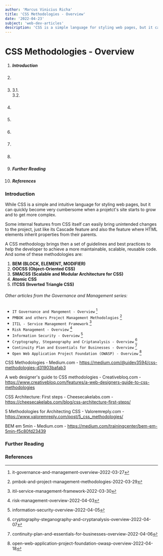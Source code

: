 ```yaml
---
author: 'Marcus Vinicius Richa'
title: 'CSS Methodologies - Overview'
date: '2022-04-23'
subject: 'web-dev-articles'
description: 'CSS is a simple language for styling web pages, but it can quickly become very cumbersome when a projetcts site starts to grow. Some internal features from CSS itself can easily bring unintended changes to the project, just like its Cascade feature or the process where elements inherit properties from their parents. A CSS methodology brings then a set of guidelines and best practices to help the developer to achieve a more maintainable, scalable, reusable code. And some of these methodologies are: BEM, OOCSS, SMACSS, Atomic CSS, ITCSS, etc.'
---
```


# CSS Methodologies - Overview

1. ##### Introduction  
2. ##### 
3. #####  
	3.1.	
	3.2.
4. ##### 
5. ##### 
6. ##### 
7. #####  
8. ##### 
9. ##### Further Reading
10. ##### References

### Introduction
 
While CSS is a simple and intuitive language for styling web pages, but it can quickly become very cumbersome when a projetct's site starts to grow and to get more complex.

Some internal features from CSS itself can easily bring unintended changes to the project, just like its Cascade feature and also the feature where HTML elements inherit properties from their parents.

A CSS methodology brings then a set of guidelines and best practices to help the developer to achieve a more maintainable, scalable, reusable code. And some of these methodologies are:

1. **BEM (BLOCK, ELEMENT, MODIFIER)**
2. **OOCSS (Object-Oriented CSS)**
3. **SMACSS (Scalable and Modular Architecture for CSS)**
4. **Atomic CSS**
5. **ITCSS (Inverted Triangle CSS)**
 
 


###### Other articles from the Governance and Management series:
- `IT Governance and Mangement - Overview` [^1]
- `PMBOK and others Project Management Methodologies` [^2]
- `ITIL - Service Management Framework` [^3]
- `Risk Management - Overview` [^4]
- `Information Security - Overview` [^5]
- `Cryptography, Steganography and Criptanalysis - Overview` [^6]
- `Continuity Plan and Essentials for Businesses - Overview` [^7]     
- `Open Web Application Project Foundation (OWASP) - Overview` [^8]















CSS Methodologies - Medium.com - https://medium.com/@uidev3594/css-methodologies-d31903bafab3

A web designer's guide to CSS methodologies - Creativebloq.com - https://www.creativebloq.com/features/a-web-designers-guide-to-css-methodologies

CSS Architecture: First steps - Cheesecakelabs.com - https://cheesecakelabs.com/blog/css-architecture-first-steps/

5 Methodologies for Architecting CSS - Valoremreply.com - https://www.valoremreply.com/post/5_css_methodologies/

BEM em 5min - Medium.com - https://medium.com/trainingcenter/bem-em-5min-f5c80fd23439

### Further Reading



[]()

### References



[]()


[^1]:it-governance-and-management-overview-2022-03-27

[^2]:pmbok-and-project-management-methodologies-2022-03-29

[^3]:itil-service-management-framework-2022-03-30

[^4]:risk-management-overview-2022-04-03

[^5]:information-security-overview-2022-04-05

[^6]:cryptography-steganography-and-cryptanalysis-overview-2022-04-07

[^7]:continuity-plan-and-essentials-for-businesses-overview-2022-04-06

[^8]:open-web-application-project-foundation-owasp-overview-2022-04-18


